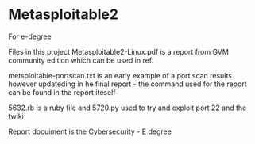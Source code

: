 # Metasploitable2
For e-degree

Files in this project
Metasploitable2-Linux.pdf is a report from GVM community edition which can be used in ref.

metsploitable-portscan.txt is an early example of a port scan results however updateding in he final report - the command used for the report can be found in the report iteself

5632.rb is a ruby file and 5720.py used to try and exploit port 22 and the twiki

Report docuiment is the Cybersecurity - E degree


